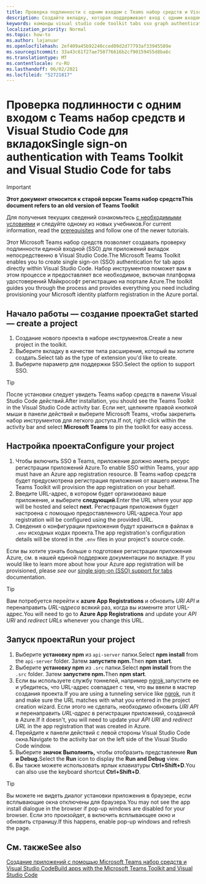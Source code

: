 ```yaml
---
title: Проверка подлинности с одним входом с Teams набор средств и Visual Studio Code для вкладок
description: Создайте вкладку, которая поддерживает вход с одним входом, и microsoft Graph вызовы непосредственно Visual Studio Code с Microsoft Teams набор средств
keywords: команды visual studio code toolkit tabs sso graph authentication Azure identity platform
localization_priority: Normal
ms.topic: how-to
ms.author: lajanuar
ms.openlocfilehash: 2ef409a45b92240cced09d2d77793af33945589e
ms.sourcegitcommit: 33a43c61f27ae750776616b2cf90159455d8ba6c
ms.translationtype: MT
ms.contentlocale: ru-RU
ms.lasthandoff: 06/02/2021
ms.locfileid: "52721817"
---
```

# <a name="single-sign-on-authentication-with-teams-toolkit-and-visual-studio-code-for-tabs"></a><span data-ttu-id="740c5-104">Проверка подлинности с одним входом с Teams набор средств и Visual Studio Code для вкладок</span><span class="sxs-lookup"><span data-stu-id="740c5-104">Single sign-on authentication with Teams Toolkit and Visual Studio Code for tabs</span></span>

> [!IMPORTANT]
> <span data-ttu-id="740c5-105">**Этот документ относится к старой версии Teams набор средств**</span><span class="sxs-lookup"><span data-stu-id="740c5-105">**This document refers to an old version of Teams Toolkit**</span></span>
>
> <span data-ttu-id="740c5-106">Для получения текущих сведений ознакомьтесь [с необходимыми условиями](../get-started/prerequisites.md) и следуйте одному из новых учебников.</span><span class="sxs-lookup"><span data-stu-id="740c5-106">For current information, read the [prerequisites](../get-started/prerequisites.md) and follow  one of the newer tutorials.</span></span>

<span data-ttu-id="740c5-107">Этот Microsoft Teams набор средств позволяет создавать проверку подлинности единой входной (SSO) для приложений вкладок непосредственно в Visual Studio Code.</span><span class="sxs-lookup"><span data-stu-id="740c5-107">The Microsoft Teams Toolkit enables you to create single sign-on (SSO) authentication for tab apps directly within Visual Studio Code.</span></span> <span data-ttu-id="740c5-108">Набор инструментов поможет вам в этом процессе и предоставляет все необходимое, включая платформа удостоверений Майкрософт регистрацию на портале Azure.</span><span class="sxs-lookup"><span data-stu-id="740c5-108">The toolkit guides you through the process and provides everything you need including provisioning your Microsoft identity platform registration in the Azure portal.</span></span>

## <a name="get-started--create-a-project"></a><span data-ttu-id="740c5-109">Начало работы — создание проекта</span><span class="sxs-lookup"><span data-stu-id="740c5-109">Get started — create a project</span></span>

1. <span data-ttu-id="740c5-110">Создание нового проекта в наборе инструментов.</span><span class="sxs-lookup"><span data-stu-id="740c5-110">Create a new project in the toolkit.</span></span>
1. <span data-ttu-id="740c5-111">Выберите вкладку в качестве типа расширения, который вы хотите создать.</span><span class="sxs-lookup"><span data-stu-id="740c5-111">Select tab as the type of extension you'd like to create.</span></span>
1. <span data-ttu-id="740c5-112">Выберите параметр для поддержки SSO.</span><span class="sxs-lookup"><span data-stu-id="740c5-112">Select the option to support SSO.</span></span>

> [!TIP]
> <span data-ttu-id="740c5-113">После установки следует увидеть Teams набор средств в панели Visual Studio Code действий.</span><span class="sxs-lookup"><span data-stu-id="740c5-113">After installation, you should see the Teams Toolkit in the Visual Studio Code activity bar.</span></span> <span data-ttu-id="740c5-114">Если нет, щелкните правой кнопкой  мыши в панели действий и выберите Microsoft Teams, чтобы закрепить набор инструментов для легкого доступа.</span><span class="sxs-lookup"><span data-stu-id="740c5-114">If not, right-click within the activity bar and select **Microsoft Teams** to pin the toolkit for easy access.</span></span>

## <a name="configure-your-project"></a><span data-ttu-id="740c5-115">Настройка проекта</span><span class="sxs-lookup"><span data-stu-id="740c5-115">Configure your project</span></span>

1. <span data-ttu-id="740c5-116">Чтобы включить SSO в Teams, приложение должно иметь ресурс регистрации приложений Azure.</span><span class="sxs-lookup"><span data-stu-id="740c5-116">To enable SSO within Teams, your app must have an Azure app registration resource.</span></span> <span data-ttu-id="740c5-117">В Teams набор средств будет предусмотрена регистрация приложения от вашего имени.</span><span class="sxs-lookup"><span data-stu-id="740c5-117">The Teams Toolkit will provision the app registration on your behalf.</span></span>
1. <span data-ttu-id="740c5-118">Введите URL-адрес, в котором будет организовано ваше приложение, и выберите **следующий**.</span><span class="sxs-lookup"><span data-stu-id="740c5-118">Enter the URL where your app will be hosted and select **next**.</span></span> <span data-ttu-id="740c5-119">Регистрация приложения будет настроена с помощью предоставленного URL-адреса.</span><span class="sxs-lookup"><span data-stu-id="740c5-119">Your app registration will be configured using the provided URL.</span></span>
1. <span data-ttu-id="740c5-120">Сведения о конфигурации приложения будут храниться в файлах в `.env` исходных кодах проекта.</span><span class="sxs-lookup"><span data-stu-id="740c5-120">The app registration's configuration details will be stored in the `.env` files in your project's source code.</span></span>

<span data-ttu-id="740c5-121">Если вы хотите узнать больше о подготовке регистрации приложения  Azure, см. в нашей единой поддержке документации по вкладке. [](../tabs/how-to/authentication/auth-aad-sso.md)</span><span class="sxs-lookup"><span data-stu-id="740c5-121">If you would like to learn more about how your Azure app registration will be provisioned, please _see_  our [single sign-on (SSO) support for tabs](../tabs/how-to/authentication/auth-aad-sso.md) documentation.</span></span>

> [!TIP]
> <span data-ttu-id="740c5-122">Вам потребуется перейти к **azure App Registrations** и обновить *URI API* и перенаправить *URL-адреса* всякий раз, когда вы измените этот URL-адрес.</span><span class="sxs-lookup"><span data-stu-id="740c5-122">You will need to go to **Azure App Registrations** and update your *API URI* and *redirect URLs* whenever you change this URL.</span></span>

## <a name="run-your-project"></a><span data-ttu-id="740c5-123">Запуск проекта</span><span class="sxs-lookup"><span data-stu-id="740c5-123">Run your project</span></span>

1. <span data-ttu-id="740c5-124">Выберите **установку npm** из `api-server` папки.</span><span class="sxs-lookup"><span data-stu-id="740c5-124">Select **npm install** from the `api-server` folder.</span></span> <span data-ttu-id="740c5-125">Затем **запустите npm.**</span><span class="sxs-lookup"><span data-stu-id="740c5-125">Then **npm start**.</span></span>
1. <span data-ttu-id="740c5-126">Выберите **установку npm** из `.src` папки.</span><span class="sxs-lookup"><span data-stu-id="740c5-126">Select **npm install** from the `.src` folder.</span></span> <span data-ttu-id="740c5-127">Затем **запустите npm.**</span><span class="sxs-lookup"><span data-stu-id="740c5-127">Then **npm start**.</span></span>
1. <span data-ttu-id="740c5-128">Если вы используете службу тоннелей, например [ngrok,](https://ngrok.com/)запустите ее и убедитесь, что URL-адрес совпадает с тем, что вы ввели в мастер создания проекта.</span><span class="sxs-lookup"><span data-stu-id="740c5-128">If you are using a tunneling service like [ngrok](https://ngrok.com/), run it and make sure the URL matches with what you entered in the project creation wizard.</span></span> <span data-ttu-id="740c5-129">Если этого не сделать, необходимо обновить _URI API_ и перенаправить _URL-адрес_ в регистрации приложений, созданной в Azure.</span><span class="sxs-lookup"><span data-stu-id="740c5-129">If it doesn't, you will need to update your _API URI_ and _redirect URL_ in the app registration that was created in Azure.</span></span>
1. <span data-ttu-id="740c5-130">Перейдите к панели действий с левой стороны Visual Studio Code окна.</span><span class="sxs-lookup"><span data-stu-id="740c5-130">Navigate to the activity bar on the left side of the Visual Studio Code window.</span></span>
1. <span data-ttu-id="740c5-131">Выберите **значок Выполнить,** чтобы отобразить представление **Run и Debug.**</span><span class="sxs-lookup"><span data-stu-id="740c5-131">Select the **Run** icon to display the **Run and Debug** view.</span></span>
1. <span data-ttu-id="740c5-132">Вы также можете использовать ярлык клавиатуры **Ctrl+Shift+D**.</span><span class="sxs-lookup"><span data-stu-id="740c5-132">You can also use the keyboard shortcut **Ctrl+Shift+D**.</span></span>

> [!TIP]
> <span data-ttu-id="740c5-133">Вы можете не видеть диалог установки приложения в браузере, если всплывающие окна отключены для браузера.</span><span class="sxs-lookup"><span data-stu-id="740c5-133">You may not see the app install dialogue in the browser if pop-up windows are disabled for your browser.</span></span> <span data-ttu-id="740c5-134">Если это произойдет, в включить всплывающее окно и обновить страницу.</span><span class="sxs-lookup"><span data-stu-id="740c5-134">If this happens, enable pop-up windows and refresh the page.</span></span>

## <a name="see-also"></a><span data-ttu-id="740c5-135">См. также</span><span class="sxs-lookup"><span data-stu-id="740c5-135">See also</span></span>

[<span data-ttu-id="740c5-136">Создание приложений с помощью Microsoft Teams набор средств и Visual Studio Code</span><span class="sxs-lookup"><span data-stu-id="740c5-136">Build apps with the Microsoft Teams Toolkit and Visual Studio Code</span></span>](visual-studio-code-overview.md)
